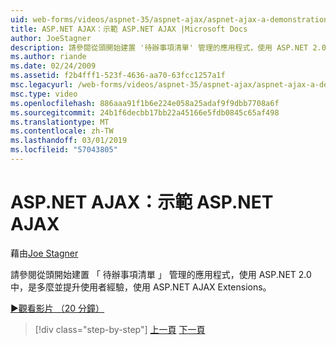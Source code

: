 ```yaml
---
uid: web-forms/videos/aspnet-35/aspnet-ajax/aspnet-ajax-a-demonstration-of-aspnet-ajax
title: ASP.NET AJAX：示範 ASP.NET AJAX |Microsoft Docs
author: JoeStagner
description: 請參閱從頭開始建置 '待辦事項清單' 管理的應用程式，使用 ASP.NET 2.0 中，是多麼，然後強化使用者體驗使用 ASP.NET AJAX...
ms.author: riande
ms.date: 02/24/2009
ms.assetid: f2b4fff1-523f-4636-aa70-63fcc1257a1f
msc.legacyurl: /web-forms/videos/aspnet-35/aspnet-ajax/aspnet-ajax-a-demonstration-of-aspnet-ajax
msc.type: video
ms.openlocfilehash: 886aaa91f1b6e224e058a25adaf9f9dbb7708a6f
ms.sourcegitcommit: 24b1f6decbb17bb22a45166e5fdb0845c65af498
ms.translationtype: MT
ms.contentlocale: zh-TW
ms.lasthandoff: 03/01/2019
ms.locfileid: "57043805"
---
```

<a name="aspnet-ajax-a-demonstration-of-aspnet-ajax"></a>ASP.NET AJAX：示範 ASP.NET AJAX
====================
藉由[Joe Stagner](https://github.com/JoeStagner)

請參閱從頭開始建置 「 待辦事項清單 」 管理的應用程式，使用 ASP.NET 2.0 中，是多麼並提升使用者經驗，使用 ASP.NET AJAX Extensions。

[&#9654;觀看影片 （20 分鐘）](https://channel9.msdn.com/Blogs/ASP-NET-Site-Videos/aspnet-ajax-a-demonstration-of-aspnet-ajax)

> [!div class="step-by-step"]
> [上一頁](creating-and-using-an-ajax-enabled-web-service-in-a-web-site.md)
> [下一頁](adonet-data-services-with-aspnet-ajax-support.md)
